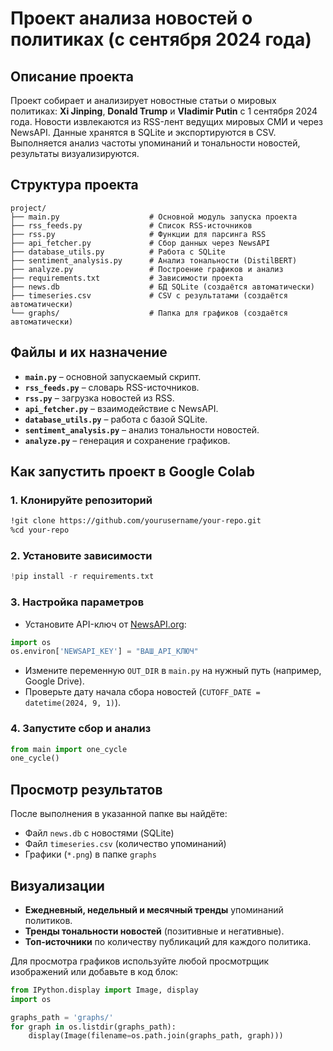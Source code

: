 # Проект анализа новостей о политиках (с сентября 2024 года)

## Описание проекта

Проект собирает и анализирует новостные статьи о мировых политиках: **Xi Jinping**, **Donald Trump** и **Vladimir Putin** с 1 сентября 2024 года. Новости извлекаются из RSS-лент ведущих мировых СМИ и через NewsAPI. Данные хранятся в SQLite и экспортируются в CSV. Выполняется анализ частоты упоминаний и тональности новостей, результаты визуализируются.

## Структура проекта

```
project/
├── main.py                    # Основной модуль запуска проекта
├── rss_feeds.py               # Список RSS-источников
├── rss.py                     # Функции для парсинга RSS
├── api_fetcher.py             # Сбор данных через NewsAPI
├── database_utils.py          # Работа с SQLite
├── sentiment_analysis.py      # Анализ тональности (DistilBERT)
├── analyze.py                 # Построение графиков и анализ
├── requirements.txt           # Зависимости проекта
├── news.db                    # БД SQLite (создаётся автоматически)
├── timeseries.csv             # CSV с результатами (создаётся автоматически)
└── graphs/                    # Папка для графиков (создаётся автоматически)
```

## Файлы и их назначение
- **`main.py`** – основной запускаемый скрипт.
- **`rss_feeds.py`** – словарь RSS-источников.
- **`rss.py`** – загрузка новостей из RSS.
- **`api_fetcher.py`** – взаимодействие с NewsAPI.
- **`database_utils.py`** – работа с базой SQLite.
- **`sentiment_analysis.py`** – анализ тональности новостей.
- **`analyze.py`** – генерация и сохранение графиков.

## Как запустить проект в Google Colab

### 1. Клонируйте репозиторий
```bash
!git clone https://github.com/yourusername/your-repo.git
%cd your-repo
```

### 2. Установите зависимости
```python
!pip install -r requirements.txt
```

### 3. Настройка параметров
- Установите API-ключ от [NewsAPI.org](https://newsapi.org/):
```python
import os
os.environ['NEWSAPI_KEY'] = "ВАШ_API_КЛЮЧ"
```
- Измените переменную `OUT_DIR` в `main.py` на нужный путь (например, Google Drive).
- Проверьте дату начала сбора новостей (`CUTOFF_DATE = datetime(2024, 9, 1)`).

### 4. Запустите сбор и анализ
```python
from main import one_cycle
one_cycle()
```

## Просмотр результатов
После выполнения в указанной папке вы найдёте:
- Файл `news.db` с новостями (SQLite)
- Файл `timeseries.csv` (количество упоминаний)
- Графики (`*.png`) в папке `graphs`

## Визуализации
- **Ежедневный, недельный и месячный тренды** упоминаний политиков.
- **Тренды тональности новостей** (позитивные и негативные).
- **Топ-источники** по количеству публикаций для каждого политика.

Для просмотра графиков используйте любой просмотрщик изображений или добавьте в код блок:
```python
from IPython.display import Image, display
import os

graphs_path = 'graphs/'
for graph in os.listdir(graphs_path):
    display(Image(filename=os.path.join(graphs_path, graph)))
```



